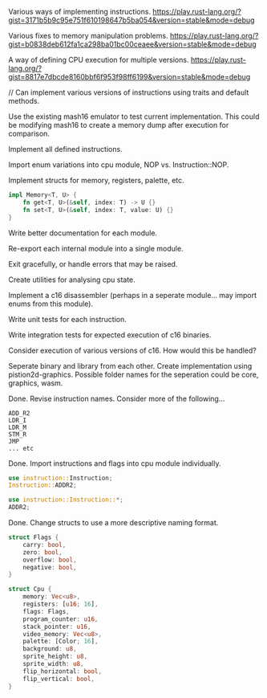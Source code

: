 Various ways of implementing instructions.
https://play.rust-lang.org/?gist=3171b5b9c95e751f610198647b5ba054&version=stable&mode=debug

Various fixes to memory manipulation problems.
https://play.rust-lang.org/?gist=b0838deb612fa1ca298ba01bc00ceaee&version=stable&mode=debug

A way of defining CPU execution for multiple versions.
https://play.rust-lang.org/?gist=8817e7dbcde8160bbf6f953f98ff6199&version=stable&mode=debug

// Can implement various versions of instructions using traits and default methods.

Use the existing mash16 emulator to test current implementation.
This could be modifying mash16 to create a memory dump after execution for comparison.

Implement all defined instructions.

Import enum variations into cpu module, NOP vs. Instruction::NOP.

Implement structs for memory, registers, palette, etc.
````rust
impl Memory<T, U> {
    fn get<T, U>(&self, index: T) -> U {}
    fn set<T, U>(&self, index: T, value: U) {}
}
````

Write better documentation for each module.

Re-export each internal module into a single module.

Exit gracefully, or handle errors that may be raised.

Create utilities for analysing cpu state.

Implement a c16 disassembler (perhaps in a seperate module... may import enums from this module).

Write unit tests for each instruction.

Write integration tests for expected execution of c16 binaries.

Consider execution of various versions of c16. How would this be handled?

Seperate binary and library from each other. Create implementation using pistion2d-graphics.
Possible folder names for the seperation could be core, graphics, wasm.

Done. Revise instruction names. Consider more of the following...
````
ADD_R2
LDR_I
LDR_M
STM_R
JMP
... etc
````

Done. Import instructions and flags into cpu module individually.
````rust
use instruction::Instruction;
Instruction::ADDR2;

use instruction::Instruction::*;
ADDR2;
````

Done. Change structs to use a more descriptive naming format.
````rust
struct Flags {
    carry: bool,
    zero: bool,
    overflow: bool,
    negative: bool,
}

struct Cpu {
    memory: Vec<u8>,
    registers: [u16; 16],
    flags: Flags,
    program_counter: u16,
    stack_pointer: u16,
    video_memory: Vec<u8>,
    palette: [Color; 16],
    background: u8,
    sprite_height: u8,
    sprite_width: u8,
    flip_horizontal: bool,
    flip_vertical: bool,
}
````